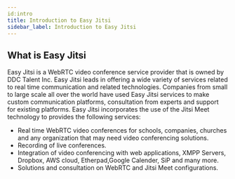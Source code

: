 ```yaml
---
id:intro 
title: Introduction to Easy Jitsi
sidebar_label: Introduction to Easy Jitsi
---
```


<!-- Global site tag (gtag.js) - Google Analytics -->
<script async src="https://www.googletagmanager.com/gtag/js?id=UA-163579416-2"></script>
<script>
  window.dataLayer = window.dataLayer || [];
  function gtag(){dataLayer.push(arguments);}
  gtag('js', new Date());

  gtag('config', 'UA-163579416-2');
</script>

## What is Easy Jitsi

Easy Jitsi is a WebRTC video conference service provider that is owned by DDC Talent Inc. Easy Jitsi leads in offering a wide variety of services related to real time communication and related technologies. Companies from small to large scale all over the world have used Easy Jitsi services to make custom communication platforms, consultation from experts and support for existing platforms. Easy Jitsi incorporates the use of the Jitsi Meet technology to provides the following services:

- Real time WebRTC video conferences for schools, companies, churches and any organization that may need video conferencing solutions.
- Recording of live conferences.
- Integration of video conferencing with web applications, XMPP Servers, Dropbox, AWS cloud, Etherpad,Google Calender, SiP and many more.
- Solutions and consultation on WebRTC and Jitsi Meet configurations.
